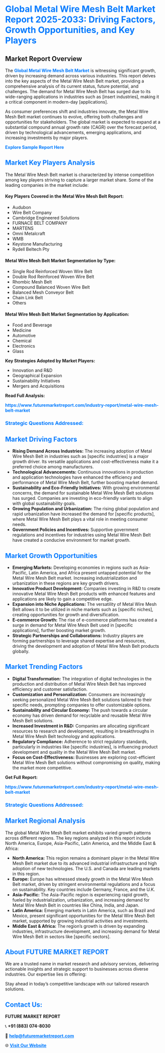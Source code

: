 <h1 style="color: #007BFF;">Global Metal Wire Mesh Belt Market Report 2025-2033: Driving Factors, Growth Opportunities, and Key Players</h1>

<section id="overview">
<h2>Market Report Overview</h2>
<p>The <a href="https://www.futuremarketreport.com/industry-report/metal-wire-mesh-belt-market" style="color: #007BFF; text-decoration: none;"><strong>Global Metal Wire Mesh Belt Market</strong></a> is witnessing significant growth, driven by increasing demand across various industries. This report delves into the key aspects of the Metal Wire Mesh Belt market, providing a comprehensive analysis of its current status, future potential, and challenges. The demand for Metal Wire Mesh Belt has surged due to its wide-ranging applications in industries such as [insert industries], making it a critical component in modern-day [applications].</p>
<p>As consumer preferences shift and industries innovate, the Metal Wire Mesh Belt market continues to evolve, offering both challenges and opportunities for stakeholders. The global market is expected to expand at a substantial compound annual growth rate (CAGR) over the forecast period, driven by technological advancements, emerging applications, and increasing investments by major players.</p>
</section>

<section id="overview">
<p><a href="https://www.futuremarketreport.com/request-sample/reportId=87048" style="color: #007BFF; text-decoration: none;"><strong>Explore Sample Report Here</strong></a></p>
</section>

<section id="key-players">
<h2 style="color: #007BFF;">Market Key Players Analysis</h2>
<p>The Metal Wire Mesh Belt market is characterized by intense competition among key players striving to capture a larger market share. Some of the leading companies in the market include:</p>
<h4>Key Players Covered in the Metal Wire Mesh Belt Report:</h4>
<ul><li>Audubon</li><li>Wire Belt Company</li><li>Cambridge Engineered Solutions</li><li>FURNACE BELT COMPANY</li><li>MARTENS</li><li>Omni Metalcraft</li><li>WMB</li><li>Keystone Manufacturing</li><li>Rydell Beltech Pty</li></ul>
<h4>Metal Wire Mesh Belt Market Segmentation by Type:</h4>
<ul><li>Single Rod Reinforced Woven Wire Belt</li><li>Double Rod Reinforced Woven Wire Belt</li><li>Rhombic Mesh Belt</li><li>Compound Balanced Woven Wire Belt</li><li>Balanced Mesh Conveyor Belt</li><li>Chain Link Belt</li><li>Others</li></ul>

<h4>Metal Wire Mesh Belt Market Segmentation by Application:</h4>
<ul><li>Food and Beverage</li><li>Medicine</li><li>Automotive</li><li>Chemical</li><li>Electronics</li><li>Glass</li></ul>
<p><strong>Key Strategies Adopted by Market Players:</strong></p>
<ul>
<li>Innovation and R&D</li>
<li>Geographical Expansion</li>
<li>Sustainability Initiatives</li>
<li>Mergers and Acquisitions</li>
</ul>
</section>

<section>
<p><strong>Read Full Analysis: </strong></p><a href="https://www.futuremarketreport.com/industry-report/metal-wire-mesh-belt-market" style="color: #007BFF; text-decoration: none;"><strong>https://www.futuremarketreport.com/industry-report/metal-wire-mesh-belt-market</strong></a>
<h3 style="color: #007BFF;">Strategic Questions Addressed:</h3>
</section>

<section id="driving-factors">
<h2 style="color: #007BFF;">Market Driving Factors</h2>
<ul>
<li><strong>Rising Demand Across Industries:</strong> The increasing adoption of Metal Wire Mesh Belt in industries such as [specific industries] is a major growth driver. Its versatile applications and cost-effectiveness make it a preferred choice among manufacturers.</li>
<li><strong>Technological Advancements:</strong> Continuous innovations in production and application technologies have enhanced the efficiency and performance of Metal Wire Mesh Belt, further boosting market demand.</li>
<li><strong>Sustainability and Eco-Friendly Initiatives:</strong> With growing environmental concerns, the demand for sustainable Metal Wire Mesh Belt solutions has surged. Companies are investing in eco-friendly variants to align with global sustainability goals.</li>
<li><strong>Growing Population and Urbanization:</strong> The rising global population and rapid urbanization have increased the demand for [specific products], where Metal Wire Mesh Belt plays a vital role in meeting consumer needs.</li>
<li><strong>Government Policies and Incentives:</strong> Supportive government regulations and incentives for industries using Metal Wire Mesh Belt have created a conducive environment for market growth.</li>
</ul>
</section>

<section id="growth-opportunities">
<h2 style="color: #007BFF;">Market Growth Opportunities</h2>
<ul>
<li><strong>Emerging Markets:</strong> Developing economies in regions such as Asia-Pacific, Latin America, and Africa present untapped potential for the Metal Wire Mesh Belt market. Increasing industrialization and urbanization in these regions are key growth drivers.</li>
<li><strong>Innovative Product Development:</strong> Companies investing in R&D to create innovative Metal Wire Mesh Belt products with enhanced features and applications are likely to gain a competitive edge.</li>
<li><strong>Expansion into Niche Applications:</strong> The versatility of Metal Wire Mesh Belt allows it to be utilized in niche markets such as [specific niches], creating opportunities for growth and diversification.</li>
<li><strong>E-commerce Growth:</strong> The rise of e-commerce platforms has created a surge in demand for Metal Wire Mesh Belt used in [specific applications], further boosting market growth.</li>
<li><strong>Strategic Partnerships and Collaborations:</strong> Industry players are forming partnerships to leverage shared expertise and resources, driving the development and adoption of Metal Wire Mesh Belt products globally.</li>
</ul>
</section>

<section id="trending-factors">
<h2 style="color: #007BFF;">Market Trending Factors</h2>
<ul>
<li><strong>Digital Transformation:</strong> The integration of digital technologies in the production and distribution of Metal Wire Mesh Belt has improved efficiency and customer satisfaction.</li>
<li><strong>Customization and Personalization:</strong> Consumers are increasingly seeking personalized Metal Wire Mesh Belt solutions tailored to their specific needs, prompting companies to offer customizable options.</li>
<li><strong>Sustainability and Circular Economy:</strong> The push towards a circular economy has driven demand for recyclable and reusable Metal Wire Mesh Belt solutions.</li>
<li><strong>Increased Investment in R&D:</strong> Companies are allocating significant resources to research and development, resulting in breakthroughs in Metal Wire Mesh Belt technology and applications.</li>
<li><strong>Regulatory Compliance:</strong> Adherence to strict regulatory standards, particularly in industries like [specific industries], is influencing product development and quality in the Metal Wire Mesh Belt market.</li>
<li><strong>Focus on Cost-Effectiveness:</strong> Businesses are exploring cost-efficient Metal Wire Mesh Belt solutions without compromising on quality, making the market more competitive.</li>
</ul>
</section>

<section>
<p><strong>Get Full Report: </strong></p><a href="https://www.futuremarketreport.com/industry-report/metal-wire-mesh-belt-market" style="color: #007BFF; text-decoration: none;"><strong>https://www.futuremarketreport.com/industry-report/metal-wire-mesh-belt-market</strong></a>
<h3 style="color: #007BFF;">Strategic Questions Addressed:</h3>
</section>


<section id="regional-analysis">
<h2 style="color: #007BFF;">Market Regional Analysis</h2>
<p>The global Metal Wire Mesh Belt market exhibits varied growth patterns across different regions. The key regions analyzed in this report include North America, Europe, Asia-Pacific, Latin America, and the Middle East & Africa:</p>
<ul>
<li><strong>North America:</strong> This region remains a dominant player in the Metal Wire Mesh Belt market due to its advanced industrial infrastructure and high adoption of new technologies. The U.S. and Canada are leading markets in this region.</li>
<li><strong>Europe:</strong> Europe has witnessed steady growth in the Metal Wire Mesh Belt market, driven by stringent environmental regulations and a focus on sustainability. Key countries include Germany, France, and the U.K.</li>
<li><strong>Asia-Pacific:</strong> The Asia-Pacific region is experiencing rapid growth, fueled by industrialization, urbanization, and increasing demand for Metal Wire Mesh Belt in countries like China, India, and Japan.</li>
<li><strong>Latin America:</strong> Emerging markets in Latin America, such as Brazil and Mexico, present significant opportunities for the Metal Wire Mesh Belt market, supported by growing industrial activities and investments.</li>
<li><strong>Middle East & Africa:</strong> The region’s growth is driven by expanding industries, infrastructure development, and increasing demand for Metal Wire Mesh Belt in sectors like [specific sectors].</li>
</ul>
</section>

<footer>
<h2 style="color: #007BFF;">About FUTURE MARKET REPORT</h2>
<p>We are a trusted name in market research and advisory services, delivering actionable insights and strategic support to businesses across diverse industries. Our expertise lies in offering:</p>

<p>Stay ahead in today’s competitive landscape with our tailored research solutions.</p>

<h2 style="color: #007BFF;">Contact Us:</h2>
<p><strong>FUTURE MARKET REPORT</strong></p>
<p>📞 <strong>+91 (883) 074-8030</strong></p>
<p>📧 <strong><a href="mailto:help@futuremarketreport.com" style="color: #007BFF;">help@futuremarketreport.com</a></strong></p>
<p>🌐 <strong><a href="https://www.futuremarketreport.com/" style="color: #007BFF;">Visit Our Website</a></strong></p>
</footer>
